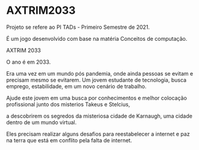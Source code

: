 # AXTRIM2033
Projeto se refere ao PI TADs - Primeiro Semestre de 2021.

É um jogo desenvolvido com base na matéria Conceitos de computação.

AXTRIM 2033 

O ano é em 2033.

Era uma vez em um mundo pós pandemia, onde ainda pessoas se evitam e precisam mesmo se evitarem.
Um jovem estudante de tecnologia, busca emprego, estabilidade, em um novo cenário de trabalho.

Ajude este jovem em uma busca por conhecimentos e melhor colocação profissional junto dos misterios Takeus e Stelcius,

a descobrirem os segredos da misteriosa cidade de Karnaugh, uma cidade dentro de um mundo virtual.

Eles precisam realizar alguns desafios para reestabelecer a internet e paz na terra que está em conflito pela falta de internet.